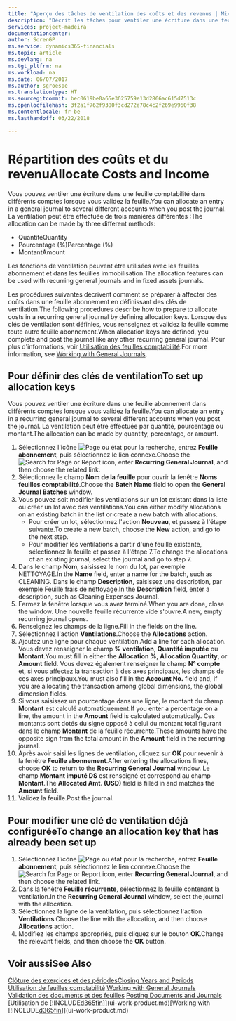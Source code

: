 ```yaml
---
title: "Aperçu des tâches de ventilation des coûts et des revenus | Microsoft Docs"
description: "Décrit les tâches pour ventiler une écriture dans une feuille comptabilité dans différents comptes lorsque vous validez la feuille."
services: project-madeira
documentationcenter: 
author: SorenGP
ms.service: dynamics365-financials
ms.topic: article
ms.devlang: na
ms.tgt_pltfrm: na
ms.workload: na
ms.date: 06/07/2017
ms.author: sgroespe
ms.translationtype: HT
ms.sourcegitcommit: bec0619be0a65e3625759e13d2866ac615d7513c
ms.openlocfilehash: 3f2a1f762f9380f3cd272e78c4c2f269e9960f38
ms.contentlocale: fr-be
ms.lasthandoff: 03/22/2018

---
```

# <a name="allocate-costs-and-income"></a><span data-ttu-id="938fb-103">Répartition des coûts et du revenu</span><span class="sxs-lookup"><span data-stu-id="938fb-103">Allocate Costs and Income</span></span>
<span data-ttu-id="938fb-104">Vous pouvez ventiler une écriture dans une feuille comptabilité dans différents comptes lorsque vous validez la feuille.</span><span class="sxs-lookup"><span data-stu-id="938fb-104">You can allocate an entry in a general journal to several different accounts when you post the journal.</span></span> <span data-ttu-id="938fb-105">La ventilation peut être effectuée de trois manières différentes :</span><span class="sxs-lookup"><span data-stu-id="938fb-105">The allocation can be made by three different methods:</span></span>

* <span data-ttu-id="938fb-106">Quantité</span><span class="sxs-lookup"><span data-stu-id="938fb-106">Quantity</span></span>
* <span data-ttu-id="938fb-107">Pourcentage (%)</span><span class="sxs-lookup"><span data-stu-id="938fb-107">Percentage (%)</span></span>
* <span data-ttu-id="938fb-108">Montant</span><span class="sxs-lookup"><span data-stu-id="938fb-108">Amount</span></span>

<span data-ttu-id="938fb-109">Les fonctions de ventilation peuvent être utilisées avec les feuilles abonnement et dans les feuilles immobilisation.</span><span class="sxs-lookup"><span data-stu-id="938fb-109">The allocation features can be used with recurring general journals and in fixed assets journals.</span></span>
<!--You can also distribute the cost or revenue of a line to an intercompany partner when you post a sales or purchase document. When you post the document, a line will be posted in your general journal, and a corresponding line will be created in the intercompany outbox.-->

<span data-ttu-id="938fb-110">Les procédures suivantes décrivent comment se préparer à affecter des coûts dans une feuille abonnement en définissant des clés de ventilation.</span><span class="sxs-lookup"><span data-stu-id="938fb-110">The following procedures describe how to prepare to allocate costs in a recurring general journal by defining allocation keys.</span></span> <span data-ttu-id="938fb-111">Lorsque des clés de ventilation sont définies, vous renseignez et validez la feuille comme toute autre feuille abonnement.</span><span class="sxs-lookup"><span data-stu-id="938fb-111">When allocation keys are defined, you complete and post the journal like any other recurring general journal.</span></span> <span data-ttu-id="938fb-112">Pour plus d'informations, voir [Utilisation des feuilles comptabilité](ui-work-general-journals.md).</span><span class="sxs-lookup"><span data-stu-id="938fb-112">For more information, see [Working with General Journals](ui-work-general-journals.md).</span></span>

## <a name="to-set-up-allocation-keys"></a><span data-ttu-id="938fb-113">Pour définir des clés de ventilation</span><span class="sxs-lookup"><span data-stu-id="938fb-113">To set up allocation keys</span></span>
<span data-ttu-id="938fb-114">Vous pouvez ventiler une écriture dans une feuille abonnement dans différents comptes lorsque vous validez la feuille.</span><span class="sxs-lookup"><span data-stu-id="938fb-114">You can allocate an entry in a recurring general journal to several different accounts when you post the journal.</span></span> <span data-ttu-id="938fb-115">La ventilation peut être effectuée par quantité, pourcentage ou montant.</span><span class="sxs-lookup"><span data-stu-id="938fb-115">The allocation can be made by quantity, percentage, or amount.</span></span>
1. <span data-ttu-id="938fb-116">Sélectionnez l'icône ![Page ou état pour la recherche](media/ui-search/search_small.png "icône Page ou état pour la recherche"), entrez **Feuille abonnement**, puis sélectionnez le lien connexe.</span><span class="sxs-lookup"><span data-stu-id="938fb-116">Choose the ![Search for Page or Report](media/ui-search/search_small.png "Search for Page or Report icon") icon, enter **Recurring General Journal**, and then choose the related link.</span></span>
2. <span data-ttu-id="938fb-117">Sélectionnez le champ **Nom de la feuille** pour ouvrir la fenêtre **Noms feuilles comptabilité**.</span><span class="sxs-lookup"><span data-stu-id="938fb-117">Choose the **Batch Name** field to open the **General Journal Batches** window.</span></span>
3. <span data-ttu-id="938fb-118">Vous pouvez soit modifier les ventilations sur un lot existant dans la liste ou créer un lot avec des ventilations.</span><span class="sxs-lookup"><span data-stu-id="938fb-118">You can either modify allocations on an existing batch in the list or create a new batch with allocations.</span></span>
   * <span data-ttu-id="938fb-119">Pour créer un lot, sélectionnez l'action **Nouveau**, et passez à l'étape suivante.</span><span class="sxs-lookup"><span data-stu-id="938fb-119">To create a new batch, choose the **New** action, and go to the next step.</span></span>
   * <span data-ttu-id="938fb-120">Pour modifier les ventilations à partir d'une feuille existante, sélectionnez la feuille et passez à l'étape 7.</span><span class="sxs-lookup"><span data-stu-id="938fb-120">To change the allocations of an existing journal, select the journal and go to step 7.</span></span>    
4. <span data-ttu-id="938fb-121">Dans le champ **Nom**, saisissez le nom du lot, par exemple NETTOYAGE.</span><span class="sxs-lookup"><span data-stu-id="938fb-121">In the **Name** field, enter a name for the batch, such as CLEANING.</span></span> <span data-ttu-id="938fb-122">Dans le champ **Description**, saisissez une description, par exemple Feuille frais de nettoyage.</span><span class="sxs-lookup"><span data-stu-id="938fb-122">In the **Description** field, enter a description, such as Cleaning Expenses Journal.</span></span>
5. <span data-ttu-id="938fb-123">Fermez la fenêtre lorsque vous avez terminé.</span><span class="sxs-lookup"><span data-stu-id="938fb-123">When you are done, close the window.</span></span> <span data-ttu-id="938fb-124">Une nouvelle feuille récurrente vide s'ouvre.</span><span class="sxs-lookup"><span data-stu-id="938fb-124">A new, empty recurring journal opens.</span></span>
6. <span data-ttu-id="938fb-125">Renseignez les champs de la ligne.</span><span class="sxs-lookup"><span data-stu-id="938fb-125">Fill in the fields on the line.</span></span>
7. <span data-ttu-id="938fb-126">Sélectionnez l'action **Ventilations**.</span><span class="sxs-lookup"><span data-stu-id="938fb-126">Choose the **Allocations** action.</span></span>
8. <span data-ttu-id="938fb-127">Ajoutez une ligne pour chaque ventilation.</span><span class="sxs-lookup"><span data-stu-id="938fb-127">Add a line for each allocation.</span></span> <span data-ttu-id="938fb-128">Vous devez renseigner le champ **% ventilation**, **Quantité imputée** ou **Montant**.</span><span class="sxs-lookup"><span data-stu-id="938fb-128">You must fill in either the **Allocation %**, **Allocation Quantity**, or **Amount** field.</span></span> <span data-ttu-id="938fb-129">Vous devez également renseigner le champ **N° compte** et, si vous affectez la transaction à des axes principaux, les champs de ces axes principaux.</span><span class="sxs-lookup"><span data-stu-id="938fb-129">You must also fill in the **Account No.** field and, if you are allocating the transaction among global dimensions, the global dimension fields.</span></span>
9. <span data-ttu-id="938fb-130">Si vous saisissez un pourcentage dans une ligne, le montant du champ **Montant** est calculé automatiquement.</span><span class="sxs-lookup"><span data-stu-id="938fb-130">If you enter a percentage on a line, the amount in the **Amount** field is calculated automatically.</span></span> <span data-ttu-id="938fb-131">Ces montants sont dotés du signe opposé à celui du montant total figurant dans le champ **Montant** de la feuille récurrente.</span><span class="sxs-lookup"><span data-stu-id="938fb-131">These amounts have the opposite sign from the total amount in the **Amount** field in the recurring journal.</span></span>
10. <span data-ttu-id="938fb-132">Après avoir saisi les lignes de ventilation, cliquez sur **OK** pour revenir à la fenêtre **Feuille abonnement**.</span><span class="sxs-lookup"><span data-stu-id="938fb-132">After entering the allocations lines, choose **OK** to return to the **Recurring General Journal** window.</span></span> <span data-ttu-id="938fb-133">Le champ **Montant imputé DS** est renseigné et correspond au champ **Montant**.</span><span class="sxs-lookup"><span data-stu-id="938fb-133">The **Allocated Amt. (USD)** field is filled in and matches the **Amount** field.</span></span>
11. <span data-ttu-id="938fb-134">Validez la feuille.</span><span class="sxs-lookup"><span data-stu-id="938fb-134">Post the journal.</span></span>

## <a name="to-change-an-allocation-key-that-has-already-been-set-up"></a><span data-ttu-id="938fb-135">Pour modifier une clé de ventilation déjà configurée</span><span class="sxs-lookup"><span data-stu-id="938fb-135">To change an allocation key that has already been set up</span></span>
1. <span data-ttu-id="938fb-136">Sélectionnez l'icône ![Page ou état pour la recherche](media/ui-search/search_small.png "Page ou état pour la recherche"), entrez **Feuille abonnement**, puis sélectionnez le lien connexe.</span><span class="sxs-lookup"><span data-stu-id="938fb-136">Choose the ![Search for Page or Report](media/ui-search/search_small.png "Search for Page or Report icon") icon, enter **Recurring General Journal**, and then choose the related link.</span></span>
2. <span data-ttu-id="938fb-137">Dans la fenêtre **Feuille récurrente**, sélectionnez la feuille contenant la ventilation.</span><span class="sxs-lookup"><span data-stu-id="938fb-137">In the **Recurring General Journal** window, select the journal with the allocation.</span></span>
3. <span data-ttu-id="938fb-138">Sélectionnez la ligne de la ventilation, puis sélectionnez l'action **Ventilations**.</span><span class="sxs-lookup"><span data-stu-id="938fb-138">Choose the line with the allocation, and then choose **Allocations** action.</span></span>
4. <span data-ttu-id="938fb-139">Modifiez les champs appropriés, puis cliquez sur le bouton **OK**.</span><span class="sxs-lookup"><span data-stu-id="938fb-139">Change the relevant fields, and then choose the **OK** button.</span></span>

## <a name="see-also"></a><span data-ttu-id="938fb-140">Voir aussi</span><span class="sxs-lookup"><span data-stu-id="938fb-140">See Also</span></span>
[<span data-ttu-id="938fb-141">Clôture des exercices et des périodes</span><span class="sxs-lookup"><span data-stu-id="938fb-141">Closing Years and Periods</span></span>](year-close-years-periods.md)  
<span data-ttu-id="938fb-142">[Utilisation de feuilles comptabilité](ui-work-general-journals.md)  </span><span class="sxs-lookup"><span data-stu-id="938fb-142">[Working with General Journals](ui-work-general-journals.md)  </span></span>  
<span data-ttu-id="938fb-143">[Validation des documents et des feuilles](ui-post-documents-journals.md)  </span><span class="sxs-lookup"><span data-stu-id="938fb-143">[Posting Documents and Journals](ui-post-documents-journals.md)  </span></span>  
<span data-ttu-id="938fb-144">[Utilisation de [!INCLUDE[d365fin](includes/d365fin_md.md)]](ui-work-product.md)</span><span class="sxs-lookup"><span data-stu-id="938fb-144">[Working with [!INCLUDE[d365fin](includes/d365fin_md.md)]](ui-work-product.md)</span></span>


